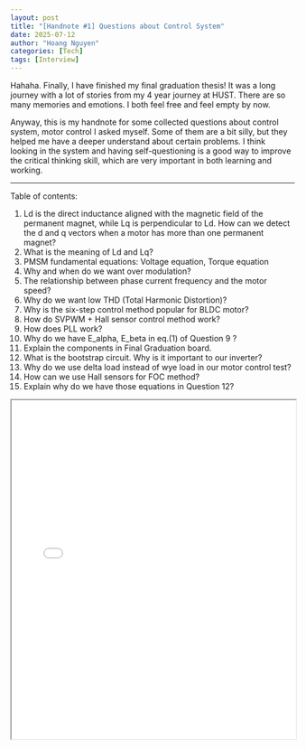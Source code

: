 ```yaml
---
layout: post
title: "[Handnote #1] Questions about Control System"
date: 2025-07-12
author: "Hoang Nguyen"
categories: [Tech]
tags: [Interview]
---
```

Hahaha. Finally, I have finished my final graduation thesis! It was a long journey with a lot of stories from my 4 year journey at HUST. There are so many memories and emotions. I both feel free and feel empty by now.

Anyway, this is my handnote for some collected questions about control system, motor control I asked myself. Some of them are a bit silly, but they helped me have a deeper understand about certain problems. I think looking in the system and having self-questioning is a good way to improve the critical thinking skill, which are very important in both learning and working.  

---
Table of contents:
 1. Ld is the direct inductance aligned with the magnetic field of the permanent magnet, while Lq is perpendicular to Ld. How can we detect the d and q vectors when a motor has more than one permanent magnet?
 2. What is the meaning of Ld and Lq?
 3. PMSM fundamental equations: Voltage equation, Torque equation
 4. Why and when do we want over modulation?
 5. The relationship between phase current frequency and the motor speed?
 6. Why do we want low THD (Total Harmonic Distortion)?
 7. Why is the six-step control method popular for BLDC motor?
 8. How do SVPWM + Hall sensor control method work?
 9. How does PLL work?
 10. Why do we have E_alpha, E_beta in eq.(1) of Question 9 ?
 11. Explain the components in Final Graduation board.
 12. What is the bootstrap circuit. Why is it important to our inverter? 
 13. Why do we use delta load instead of wye load in our motor control test?
 14. How can we use Hall sensors for FOC method?
 15. Explain why do we have those equations in Question 12?

<iframe src="/assets/Handnote_Control_System/PMSM Problems.pdf" width="100%" height="600px">
  This browser does not support PDFs. Please download the PDF to view it: 
  <a href="/assets/Handnote_Control_System/PMSM Problems.pdf">Download PDF</a>.
</iframe>
